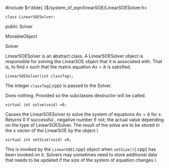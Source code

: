 \
#include $<\tilde{ }$/system_of_eqn/linearSOE/LinearSOESolver.h$>$



```{.cpp}
class LinearSOESolver:
```
 public Solver


MovableObject

Solver

LinearSOESolver is an abstract class. A LinearSOESolver object is
responsible for solving the LinearSOE object that it is associated with.
That is, to find $x$ such that the matrix equation $Ax=b$ is satisfied.






```{.cpp}
LinearSOESolver(int classTag);
```


The integer `classTag`{.cpp} is passed to the Solver.

Does nothing. Provided so the subclasses destructor will be called.

```{.cpp}
virtual int solve(void) =0;
```


Causes the LinearSOESolver to solve the system of equations $Ax=b$ for
$x$. Returns $0$ if successful , negative number if not; the actual
value depending on the type of LinearSOESolver. The result of the solve
are to be stored in the $x$ vector of the LinearSOE by the object.\

```{.cpp}
virtual int setSize(void) =0;
```


This is invoked by the `LinearSOE`{.cpp} object when `setSize()`{.cpp} has been
invoked on it. Solvers may sometimes need to store additional data that
needs to be updated if the size of the system of equation changes.\
